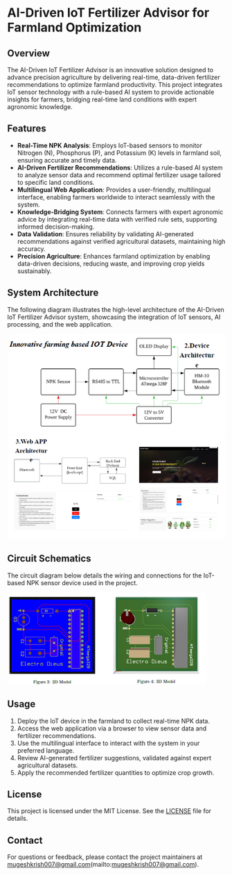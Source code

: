 # AI-Driven IoT Fertilizer Advisor for Farmland Optimization

## Overview
The AI-Driven IoT Fertilizer Advisor is an innovative solution designed to advance precision agriculture by delivering real-time, data-driven fertilizer recommendations to optimize farmland productivity. This project integrates IoT sensor technology with a rule-based AI system to provide actionable insights for farmers, bridging real-time land conditions with expert agronomic knowledge.

## Features
- **Real-Time NPK Analysis**: Employs IoT-based sensors to monitor Nitrogen (N), Phosphorus (P), and Potassium (K) levels in farmland soil, ensuring accurate and timely data.
- **AI-Driven Fertilizer Recommendations**: Utilizes a rule-based AI system to analyze sensor data and recommend optimal fertilizer usage tailored to specific land conditions.
- **Multilingual Web Application**: Provides a user-friendly, multilingual interface, enabling farmers worldwide to interact seamlessly with the system.
- **Knowledge-Bridging System**: Connects farmers with expert agronomic advice by integrating real-time data with verified rule sets, supporting informed decision-making.
- **Data Validation**: Ensures reliability by validating AI-generated recommendations against verified agricultural datasets, maintaining high accuracy.
- **Precision Agriculture**: Enhances farmland optimization by enabling data-driven decisions, reducing waste, and improving crop yields sustainably.

## System Architecture
The following diagram illustrates the high-level architecture of the AI-Driven IoT Fertilizer Advisor system, showcasing the integration of IoT sensors, AI processing, and the web application.

![System Architecture Diagram](images/device-diagram.png)
![Web App Architecture Diagram](images/app-diagram.png)


## Circuit Schematics
The circuit diagram below details the wiring and connections for the IoT-based NPK sensor device used in the project.

![Circuit Schematics](images/circuit_schematic.png)





## Usage
1. Deploy the IoT device in the farmland to collect real-time NPK data.
2. Access the web application via a browser to view sensor data and fertilizer recommendations.
3. Use the multilingual interface to interact with the system in your preferred language.
4. Review AI-generated fertilizer suggestions, validated against expert agricultural datasets.
5. Apply the recommended fertilizer quantities to optimize crop growth.


## License
This project is licensed under the MIT License. See the [LICENSE](LICENSE) file for details.

## Contact
For questions or feedback, please contact the project maintainers at mugeshkrish007@gmail.com(mailto:mugeshkrish007@gmail.com).
